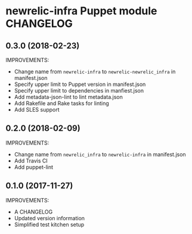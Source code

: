 # newrelic-infra Puppet module CHANGELOG

## 0.3.0 (2018-02-23)

IMPROVEMENTS:

* Change name from `newrelic-infra` to `newrelic-newrelic_infra` in manifest.json
* Specify upper limit to Puppet version in manifest.json
* Specify upper limit to dependencies in manfiest.json
* Add metadata-json-lint to lint metadata.json
* Add Rakefile and Rake tasks for linting
* Add SLES support

## 0.2.0 (2018-02-09)

IMPROVEMENTS:

* Change name from `newrelic_infra` to `newrelic-infra` in manifest.json
* Add Travis CI
* Add puppet-lint

## 0.1.0 (2017-11-27)

IMPROVEMENTS:

* A CHANGELOG
* Updated version information
* Simplified test kitchen setup
